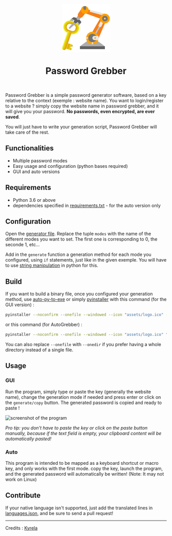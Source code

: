 <br>
<div style="text-align:center"><img alt="image" height="150" src="assets/logo.png" width="150"/>
<h1>Password Grebber</h1></div><br>


Password Grebber is a simple password generator software, based on a key relative to the context
(exemple : website name). You want to login/register to a website ? simply copy the website name in password grebber,
and it will give you your password. **No passwords, even encrypted, are ever saved**.

You will just have to write your generation script, Password Grebber will take care of the rest.

## Functionalities

 - Multiple password modes
 - Easy usage and configuration (python bases required)
 - GUI and auto versions

## Requirements

 - Python 3.6 or above
 - dependencies specified in [requirements.txt](requirements.txt) - for the auto version only

## Configuration

Open the [generator file](generator.py). Replace the tuple `modes` with the name of the different modes you want to set.
The first one is corresponding to 0, the seconde 1, etc...

Add in the `generate` function a generation method for each mode you configured, using `if` statements, just like in
the given exemple. You will have to use
[string manipulation](https://www.pythonforbeginners.com/basics/string-manipulation-in-python) in python for this.

## Build

If you want to build a binary file, once you configured your generation method,
use [auto-py-to-exe](https://pypi.org/project/auto-py-to-exe/) or simply
[pyinstaller](https://pypi.org/project/pyinstaller/) with this command (for the GUI version) :

```bash
pyinstaller --noconfirm --onefile --windowed --icon "assets/logo.ico" --add-data "assets/info.png;assets" --add-data "assets/languages.json;assets" --add-data "assets/logo.png;assets"  "Password Grebber.pyw"
```

or this command (for AutoGrebber) :

```bash
pyinstaller --noconfirm --onefile --windowed --icon "assets/logo.ico" "AutoGrebber.pyw"
```

You can also replace `--onefile` with `--onedir` if you prefer having a whole directory instead of a single file.

## Usage

### GUI

Run the program, simply type or paste the key (generally the website name), change the generation mode if needed
and press enter or click on the `generate/copy` button. The generated password is copied and ready to paste !

![screenshot of the program](https://hosting.webspell.fr/images/2021/10/03/e95416f2a1c4f9379d48980d738f80e3.png)

*Pro tip: you don't have to paste the key or click on the paste button manually, because if the text field is empty,
your clipboard content will be automatically pasted!*

### Auto

This program is intended to be mapped as a keyboard shortcut or macro key, and only works with the first mode.
copy the key, launch the program, and the generated password will automatically be written!
(Note: It may not work on Linux)

## Contribute

If your native language isn't supported, just add the translated lines in [languages.json](assets/languages.json),
and be sure to send a pull request!

------------------------------------------------------------------------
Credits : [Kyrela](https://github.com/Kyrela)
